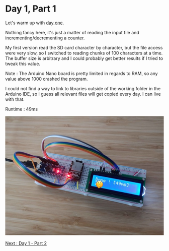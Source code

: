 # Day 1, Part 1

Let's warm up with [day one](https://adventofcode.com/2015/day/1).

Nothing fancy here, it's just a matter of reading the input file and incrementing/decrementing a counter.

My first version read the SD card character by character, but the file access were very slow, so I switched to reading chunks of 100 characters at a time. The buffer size is arbitrary and I could probably get better results if I tried to tweak this value.

Note : The Arduino Nano board is pretty limited in regards to RAM, so any value above 1000 crashed the program.

I could not find a way to link to libraries outside of the working folder in the Arduino IDE, so I guess all relevant files will get copied every day. I can live with that.

Runtime : 49ms

![The result of day one, part one](./breadboard_01-1.jpg)

[Next : Day 1 - Part 2](../day_01_part_2)
